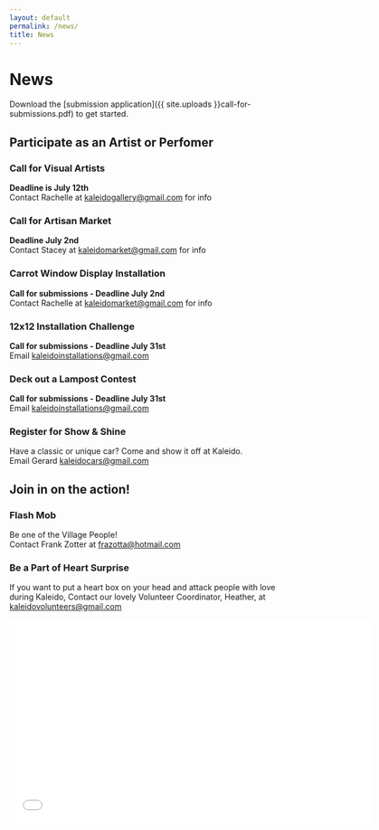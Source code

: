 ```yaml
---
layout: default
permalink: /news/
title: News
---
```


# News

Download the [submission application]({{ site.uploads }}call-for-submissions.pdf) to get started.

## Participate as an Artist or Perfomer

### Call for Visual Artists

**Deadline is July 12th** <br>
Contact Rachelle at <kaleidogallery@gmail.com> for info

### Call for Artisan Market
**Deadline July 2nd** <br>
Contact Stacey at <kaleidomarket@gmail.com> for info

### Carrot Window Display Installation
**Call for submissions - Deadline July 2nd** <br>
Contact Rachelle at <kaleidomarket@gmail.com> for info

### 12x12 Installation Challenge
**Call for submissions - Deadline July 31st** <br>
Email <kaleidoinstallations@gmail.com>

### Deck out a Lampost Contest
**Call for submissions - Deadline July 31st** <br>
Email <kaleidoinstallations@gmail.com>

### Register for Show & Shine
Have a classic or unique car? Come and show it off at Kaleido. <br>
Email Gerard <kaleidocars@gmail.com>

## Join in on the action!

### Flash Mob
Be one of the Village People! <br>
Contact Frank Zotter at <frazotta@hotmail.com>

### Be a Part of Heart Surprise
If you want to put a heart box on your head and attack people with love during Kaleido, Contact our lovely Volunteer Coordinator, Heather, at <kaleidovolunteers@gmail.com>

<div class="flex-video">
	<iframe width="640" height="360" src="//www.youtube.com/embed/SV9qDa59nNE" frameborder="0" allowfullscreen></iframe>
</div>
